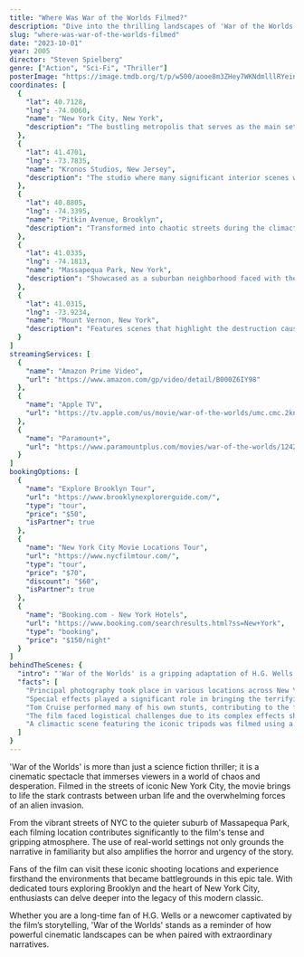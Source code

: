 ```yaml
---
title: "Where Was War of the Worlds Filmed?"
description: "Dive into the thrilling landscapes of 'War of the Worlds' and discover the stunning filming locations that brought this sci-fi epic to life."
slug: "where-was-war-of-the-worlds-filmed"
date: "2023-10-01"
year: 2005
director: "Steven Spielberg"
genre: ["Action", "Sci-Fi", "Thriller"]
posterImage: "https://image.tmdb.org/t/p/w500/aooe8m3ZHey7WKNdmlllRYeinpa.jpg"
coordinates: [
  { 
    "lat": 40.7128, 
    "lng": -74.0060, 
    "name": "New York City, New York", 
    "description": "The bustling metropolis that serves as the main setting for the alien invasion."
  },
  { 
    "lat": 41.4701, 
    "lng": -73.7835, 
    "name": "Kronos Studios, New Jersey", 
    "description": "The studio where many significant interior scenes were filmed."
  },
  { 
    "lat": 40.8805, 
    "lng": -74.3395, 
    "name": "Pitkin Avenue, Brooklyn", 
    "description": "Transformed into chaotic streets during the climactic moments of the film."
  },
  { 
    "lat": 41.0335, 
    "lng": -74.1813, 
    "name": "Massapequa Park, New York", 
    "description": "Showcased as a suburban neighborhood faced with the harrowing alien attack."
  },
  { 
    "lat": 41.0315, 
    "lng": -73.9234, 
    "name": "Mount Vernon, New York", 
    "description": "Features scenes that highlight the destruction caused by the invasion."
  }
]
streamingServices: [
  {
    "name": "Amazon Prime Video",
    "url": "https://www.amazon.com/gp/video/detail/B000Z6IY98"
  },
  {
    "name": "Apple TV",
    "url": "https://tv.apple.com/us/movie/war-of-the-worlds/umc.cmc.2knehq3qxf5pel0gfd30wnzgm"
  },
  {
    "name": "Paramount+",
    "url": "https://www.paramountplus.com/movies/war-of-the-worlds/124298/"
  }
]
bookingOptions: [
  {
    "name": "Explore Brooklyn Tour",
    "url": "https://www.brooklynexplorerguide.com/",
    "type": "tour",
    "price": "$50",
    "isPartner": true
  },
  {
    "name": "New York City Movie Locations Tour",
    "url": "https://www.nycfilmtour.com/",
    "type": "tour",
    "price": "$70",
    "discount": "$60",
    "isPartner": true
  },
  {
    "name": "Booking.com - New York Hotels",
    "url": "https://www.booking.com/searchresults.html?ss=New+York",
    "type": "booking",
    "price": "$150/night"
  }
]
behindTheScenes: {
  "intro": "'War of the Worlds' is a gripping adaptation of H.G. Wells' classic novel, brought to life by legendary director Steven Spielberg. The film uniquely blends iconic American locations with groundbreaking visual effects to depict a harrowing alien invasion that turns society upside down.",
  "facts": [
    "Principal photography took place in various locations across New York and New Jersey, capturing both urban and suburban landscapes.",
    "Special effects played a significant role in bringing the terrifying alien war machines to life, with practical effects used wherever possible.",
    "Tom Cruise performed many of his own stunts, contributing to the film's intense realism.",
    "The film faced logistical challenges due to its complex effects shots, requiring extensive coordination among various departments.",
    "A climactic scene featuring the iconic tripods was filmed using a mix of miniature sets and CGI, showcasing Spielberg's signature style."
  ]
}
---
```


<WarOfTheWorldsGuide />

'War of the Worlds' is more than just a science fiction thriller; it is a cinematic spectacle that immerses viewers in a world of chaos and desperation. Filmed in the streets of iconic New York City, the movie brings to life the stark contrasts between urban life and the overwhelming forces of an alien invasion.

From the vibrant streets of NYC to the quieter suburb of Massapequa Park, each filming location contributes significantly to the film's tense and gripping atmosphere. The use of real-world settings not only grounds the narrative in familiarity but also amplifies the horror and urgency of the story.

Fans of the film can visit these iconic shooting locations and experience firsthand the environments that became battlegrounds in this epic tale. With dedicated tours exploring Brooklyn and the heart of New York City, enthusiasts can delve deeper into the legacy of this modern classic.

Whether you are a long-time fan of H.G. Wells or a newcomer captivated by the film’s storytelling, 'War of the Worlds' stands as a reminder of how powerful cinematic landscapes can be when paired with extraordinary narratives.